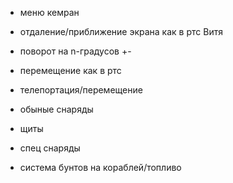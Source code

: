 - меню кемран

- отдаление/приближение экрана как в ртс Витя

- поворот на n-градусов +-

- перемещение как в ртс

- телепортация/перемещение

- обыные снаряды

- щиты

- спец снаряды

- система бунтов на кораблей/топливо
